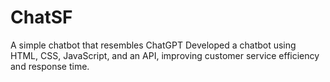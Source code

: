 # ChatSF
A simple chatbot that resembles ChatGPT
Developed a chatbot using HTML, CSS, JavaScript, and an API, improving customer service efficiency and response time.
